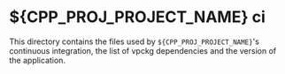 # ${CPP_PROJ_PROJECT_NAME} ci

This directory contains the files used by `${CPP_PROJ_PROJECT_NAME}`'s continuous integration, the list of vpckg dependencies and the version of the application.
